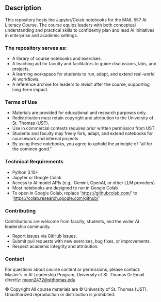 ## Description
This repository hosts the Jupyter/Colab notebooks for the MAIL 557 AI Literacy Course. The course equips leaders with both conceptual understanding and practical skills to confidently plan and lead AI initiatives in enterprise and academic settings.


### The repository serves as:
- A library of course notebooks and exercises.
- A teaching aid for faculty and facilitators to guide discussions, labs, and projects.
- A learning workspace for students to run, adapt, and extend real-world AI workflows.
- A reference archive for leaders to revisit after the course, supporting long-term impact.


### Terms of Use
- Materials are provided for educational and research purposes only.
- Redistribution must retain copyright and attribution to the University of St. Thomas (UST).
- Use in commercial contexts requires prior written permission from UST.
- Students and faculty may freely fork, adapt, and extend notebooks for coursework and internal projects.
- By using these notebooks, you agree to uphold the principle of “all for the common good.”


### Technical Requirements
- Python 3.10+
- Jupyter or Google Colab
- Access to AI model APIs (e.g., Gemini, OpenAI, or other LLM providers)
- Most notebooks are designed to run in Google Colab
- To open in Google Colab, replace 'https://githubcolab.com/' to 'https://colab.research.google.com/github/'


### Contributing
Contributions are welcome from faculty, students, and the wider AI leadership community.
- Report issues via GitHub Issues.
- Submit pull requests with new exercises, bug fixes, or improvements.
- Respect academic integrity and attribution.


### Contact
For questions about course content or permissions, please contact:
Master's in AI Leadership Program, University of St. Thomas
Or Email directly: moon2472@stthomas.edu

© Copyright
All course materials are © University of St. Thomas (UST).
Unauthorized reproduction or distribution is prohibited.
